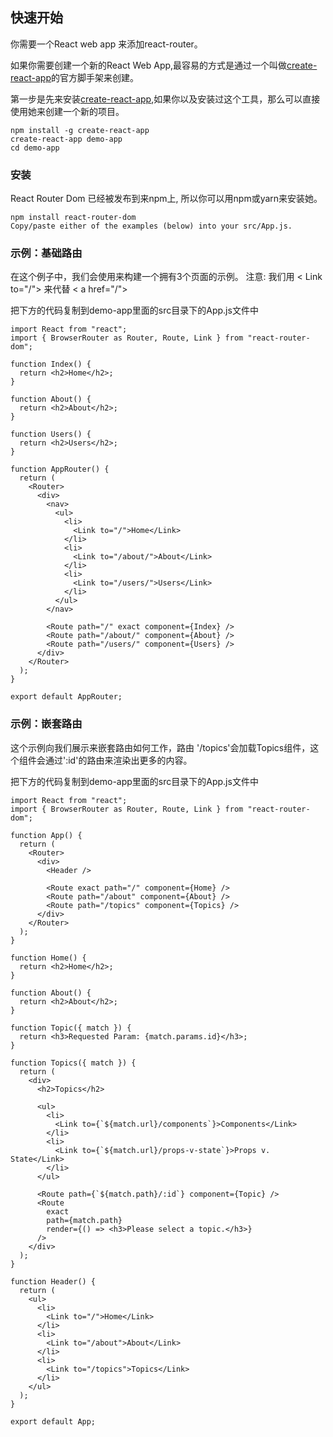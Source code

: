 ## 快速开始
你需要一个React web app 来添加react-router。  

如果你需要创建一个新的React Web App,最容易的方式是通过一个叫做[create-react-app](https://github.com/facebook/create-react-app)的官方脚手架来创建。    

第一步是先来安装[create-react-app](https://github.com/facebook/create-react-app),如果你以及安装过这个工具，那么可以直接使用她来创建一个新的项目。  
  
```
npm install -g create-react-app
create-react-app demo-app
cd demo-app
```
### 安装
React Router Dom 已经被发布到来npm上, 所以你可以用npm或yarn来安装她。  
```
npm install react-router-dom
Copy/paste either of the examples (below) into your src/App.js.

```
### 示例：基础路由
在这个例子中，我们会使用<Router>来构建一个拥有3个页面的示例。
注意: 我们用 < Link to="/"> 来代替 < a href="/">

把下方的代码复制到demo-app里面的src目录下的App.js文件中
```
import React from "react";
import { BrowserRouter as Router, Route, Link } from "react-router-dom";

function Index() {
  return <h2>Home</h2>;
}

function About() {
  return <h2>About</h2>;
}

function Users() {
  return <h2>Users</h2>;
}

function AppRouter() {
  return (
    <Router>
      <div>
        <nav>
          <ul>
            <li>
              <Link to="/">Home</Link>
            </li>
            <li>
              <Link to="/about/">About</Link>
            </li>
            <li>
              <Link to="/users/">Users</Link>
            </li>
          </ul>
        </nav>

        <Route path="/" exact component={Index} />
        <Route path="/about/" component={About} />
        <Route path="/users/" component={Users} />
      </div>
    </Router>
  );
}

export default AppRouter;
```
### 示例：嵌套路由
这个示例向我们展示来嵌套路由如何工作，路由 '/topics'会加载Topics组件，这个组件会通过':id'的路由来渲染出更多的内容。  

把下方的代码复制到demo-app里面的src目录下的App.js文件中
```
import React from "react";
import { BrowserRouter as Router, Route, Link } from "react-router-dom";

function App() {
  return (
    <Router>
      <div>
        <Header />

        <Route exact path="/" component={Home} />
        <Route path="/about" component={About} />
        <Route path="/topics" component={Topics} />
      </div>
    </Router>
  );
}

function Home() {
  return <h2>Home</h2>;
}

function About() {
  return <h2>About</h2>;
}

function Topic({ match }) {
  return <h3>Requested Param: {match.params.id}</h3>;
}

function Topics({ match }) {
  return (
    <div>
      <h2>Topics</h2>

      <ul>
        <li>
          <Link to={`${match.url}/components`}>Components</Link>
        </li>
        <li>
          <Link to={`${match.url}/props-v-state`}>Props v. State</Link>
        </li>
      </ul>

      <Route path={`${match.path}/:id`} component={Topic} />
      <Route
        exact
        path={match.path}
        render={() => <h3>Please select a topic.</h3>}
      />
    </div>
  );
}

function Header() {
  return (
    <ul>
      <li>
        <Link to="/">Home</Link>
      </li>
      <li>
        <Link to="/about">About</Link>
      </li>
      <li>
        <Link to="/topics">Topics</Link>
      </li>
    </ul>
  );
}

export default App;
```